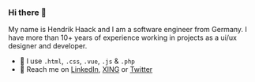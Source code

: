 ### Hi there 🤘

My name is Hendrik Haack and I am a software engineer from Germany. I have more than 10+ years of experience working in projects as a ui/ux designer and developer.

- 👾 I use `.html`, `.css`, `.vue`, `.js` & `.php`
- 👋 Reach me on [LinkedIn](https://www.linkedin.com/in/hendrik-haack-572378202/), [XING](https://www.xing.com/profile/Hendrik_Haack/) or [Twitter](https://twitter.com/hxdrik)
